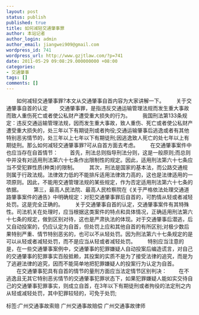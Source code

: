 ```yaml
---
layout: post
status: publish
published: true
title: 如何减轻交通肇事罪
author: 本站记者
author_login: admin
author_email: jiangwei909@gmail.com
wordpress_id: 741
wordpress_url: http://www.gzjtlaw.com/?p=741
date: 2011-05-29 09:08:29.000000000 +08:00
categories:
- 交通肇事
tags: []
comments: []
---
```

　　如何减轻交通肇事罪?本文从交通肇事自首内容为大家讲解一下。　　关于交通肇事自首的认定　　交通肇事罪，是指违反交通运输管理法规而发生重大事故而致人重伤死亡或者使公私财产遭受重大损失的行为。　　我国刑法第133条规定：违反交通运输管理法规，因而发生重大事故，致人重伤、死亡或者使公私财产遭受重大损失的，处三年以下有期徒刑或者拘役;交通运输肇事后逃逸或者有其他特别恶劣情节的，处三年以上七年以下有期徒刑;因逃逸致人死亡的处七年以上有期徒刑。那么如何减轻交通肇事罪?可从自首方面去考虑。　　在交通肇事案件中也应当存在自首情节：　　首先，刑法总则指导刑法分则，这是一般原则;而总则中并没有对适用刑法第六十七条作出限制性的规定。因此，适用刑法第六十七条应当不受犯罪性质(种类)的限制。　　其次，刑法是国家的基本法，而公路交通规则属于行政法规。法律效力低的不能排斥适用法律效力高的，这也是法律适用的一项原则。因此，不能用交通管理法规的某些规定，作为否定适用刑法第六十七条的依据。　　第三，最高人民法院、最高人民检察院在《关于严格依法处理交通道路肇事案件的通告》中明确规定：对犯交通肇事罪后自首的，可酌情从轻或者减轻处罚。这是完全正确的。　　关于交通肇事自首的认定，交通肇事案件有其特殊性。司法机关在处理时，应当根据这类案件的特点和具体情况，正确适用刑法第六十七条的规定，做到区别对待，这也是严肃执法的体现。对于交通肇事后潜逃，后又自动投案的，仍应认定为自首，但处罚上应和其他自首的有所区别;对极少数后果特别严重、情节特别恶劣的，也可以不从轻处罚。因为刑法第六十七条规定的是可以从轻或者减轻处罚，而不是应当从轻或者减轻处罚。　　特别应当注意的是，在一些交通肇事案例中，交通肇事的犯罪嫌疑人自动投案后编造谎言，对自己的交通肇事的犯罪事实百般抵赖，其投案的实质不是为了接受法律的追究，而是为了逃避法律的追究，因而不能简单地把犯罪嫌疑人的投案行为认定为自首。　　在交通肇事犯具有自首的情节的量刑方面应当法定情节区别判决：　　在不逃逸且无其它特别恶劣情节的交通肇事犯罪状态下，如果犯罪嫌疑人能如实交待自己的交通肇事犯罪事实，则成立自首，在3年以下有期徒刑或者拘役的法定刑之内从轻或减轻处罚，其中犯罪较轻的，可免于处罚;标签:广州交通事故索赔 广州交通事故赔偿 广州交通事故律师
